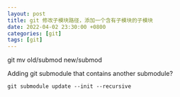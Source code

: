 ```yaml
---
layout: post
title: git 修改子模块路径，添加一个含有子模块的子模块
date: 2022-04-02 23:30:00 +0800
categories: [git]
tags: [git]
---
```


git mv old/submod new/submod

Adding git submodule that contains another submodule?

```
git submodule update --init --recursive
```